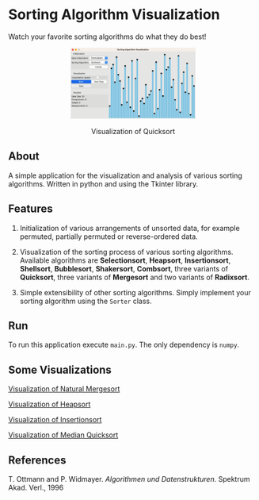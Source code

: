 # Sorting Algorithm Visualization

Watch your favorite sorting algorithms do what they do best!

<p align="center">
    <img src="images/quicksort-permutation.gif" width="50%" alt="Visualization of Quicksort"/>
  </p>
  <p align=center>
  Visualization of Quicksort
</p>

## About
A simple application for the visualization and analysis of various sorting algorithms. Written in python and using the Tkinter library.

## Features
1. Initialization of various arrangements of unsorted data, for example permuted, partially permuted or reverse-ordered data.

2. Visualization of the sorting process of various sorting algorithms. Available algorithms are **Selectionsort**, **Heapsort**,  **Insertionsort**, **Shellsort**, **Bubblesort**, **Shakersort**, **Combsort**, three variants of **Quicksort**, three variants of **Mergesort** and two variants of **Radixsort**.

3. Simple extensibility of other sorting algorithms. Simply implement your sorting algorithm using the `Sorter` class.


## Run
To run this application execute `main.py`. The only dependency is `numpy`.

## Some Visualizations

[Visualization of Natural Mergesort](images/natural-mergesort-permutation.md)

[Visualization of Heapsort](images/heapsort-sorted.md)

[Visualization of Insertionsort](images/insertionsort-local.md)

[Visualization of Median Quicksort](images/median-quicksort-permutation.md)

## References

T. Ottmann and P. Widmayer. *Algorithmen und Datenstrukturen*. Spektrum Akad. Verl., 1996
